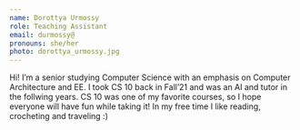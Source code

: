 ```yaml
---
name: Dorottya Urmossy
role: Teaching Assistant
email: durmossy@ 
pronouns: she/her
photo: dorottya_urmossy.jpg
---
```

Hi! I’m a senior studying Computer Science with an emphasis on Computer Architecture and EE. I took CS 10 back in Fall’21 and was an AI and tutor in the follwing years. CS 10 was one of my favorite courses, so I hope everyone will have fun while taking it! In my free time I like reading, crocheting and traveling :)
